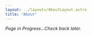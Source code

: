 ```yaml
---
layout: ../layouts/AboutLayout.astro
title: "About"
---
```


_Page in Progress...Check back later._
